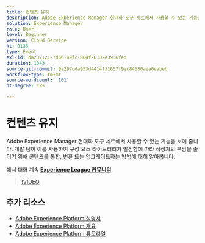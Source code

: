 ```yaml
---
title: 컨텐츠 유지
description: Adobe Experience Manager 현대화 도구 세트에서 사용할 수 있는 기능을 보여 줍니다. 개발 팀이 이를 사용하여 구성 요소 라이브러리가 발전함에 따라 작성자의 부담을 줄이기 위해 콘텐츠를 통합, 변환 또는 업그레이드하는 방법에 대해 알아봅니다.
solution: Experience Manager
role: User
level: Beginner
version: Cloud Service
kt: 9135
type: Event
exl-id: da237121-7d66-49fc-864f-6132e3936fed
duration: 1843
source-git-commit: 9a297cda953d4414131657f9ac84580aea0eabeb
workflow-type: tm+mt
source-wordcount: '101'
ht-degree: 12%

---
```


# 컨텐츠 유지

Adobe Experience Manager 현대화 도구 세트에서 사용할 수 있는 기능을 보여 줍니다. 개발 팀이 이를 사용하여 구성 요소 라이브러리가 발전함에 따라 작성자의 부담을 줄이기 위해 콘텐츠를 통합, 변환 또는 업그레이드하는 방법에 대해 알아봅니다.

에서 대화 계속 **[Experience League 커뮤니티](https://adobe.ly/3zJuUBH)**.

>[!VIDEO](https://video.tv.adobe.com/v/337577/?quality=12&learn=on&hidetitle=true)

## 추가 리소스

- [Adobe Experience Platform 설명서](https://experienceleague.adobe.com/docs/experience-platform.html)
- [Adobe Experience Platform 개요](https://experienceleague.adobe.com/docs/experience-platform/landing/home.html?lang=ko)
- [Adobe Experience Platform 튜토리얼](https://experienceleague.adobe.com/docs/platform-learn/tutorials/overview.html?lang=en)
